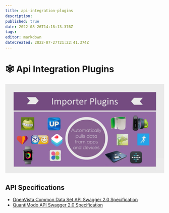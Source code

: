 ```yaml
---
title: api-integration-plugins
description: 
published: true
date: 2022-08-26T14:18:13.376Z
tags: 
editor: markdown
dateCreated: 2022-07-27T21:22:41.374Z
---
```


# 🕸 Api Integration Plugins

![](/assets/importer-plugins.PNG)

## API Specifications

* [OpenVista Common Data Set API Swagger 2.0 Specification](https://github.com/cure-dao/docs/blob/main/plugins/api-integration-plugins/open-vista-common-data-set-api-v1.0.0-swagger-2.0.json)
* [QuantiModo API Swagger 2.0 Specification](https://docs.quantimo.do)
